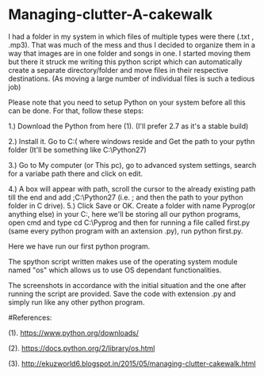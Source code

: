 # Managing-clutter-A-cakewalk

I had a folder in my system in which files of multiple types were there (.txt , .mp3). That was much of the mess and thus I decided to organize them in a way that images are in one folder and songs in one. I started moving them but there it struck me writing this python script which can automatically create a separate directory/folder and move files in their respective destinations.
(As moving a large number of individual files is such a tedious job)

Please note that you need to setup Python on your system before all this can be done. For that, follow these steps:

1.) Download the Python from here (1). 
(I'll prefer 2.7 as it's a stable build)

2.) Install it. Go to C:( where windows reside and Get the path to your pythn folder (It'll be something like C:\Python27)

3.) Go to My computer (or This pc), go to advanced system settings, search for a variabe path there and click on edit.

4.) A box will appear with path, scroll the cursor to the already existing path till the end and add ;C:\Python27 (i.e. ; and then the path to your python folder in C drive). 
5.) Click Save or OK. Create a folder with name Pyprog(or anything else) in your C:\, here we'll be storing all our python programs, open cmd and type cd C:\Pyprog and then for running a file called first.py (same every python program with an axtension .py), run python first.py.

Here we have run our first python program. 

The spython script written makes use of the operating system module named "os" which allows us to use OS dependant functionalities. 

The screenshots in accordance with the initial situation and the one after running the script are provided. Save the code with extension .py and simply run like any other python program.


#References:

(1). https://www.python.org/downloads/

(2). https://docs.python.org/2/library/os.html

(3). http://ekuzworld6.blogspot.in/2015/05/managing-clutter-cakewalk.html

